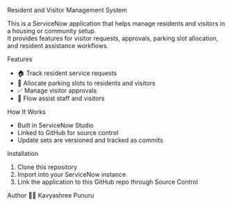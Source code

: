 Resident and Visitor Management System

This is a ServiceNow application that helps manage residents and visitors in a housing or community setup.  
It provides features for visitor requests, approvals, parking slot allocation, and resident assistance workflows.

Features
- 🏠 Track resident service requests
- 🚗 Allocate parking slots to residents and visitors
- ✅ Manage visitor approvals
- 🤖 Flow assist staff and visitors

 How It Works
- Built in ServiceNow Studio
- Linked to GitHub for source control
- Update sets are versioned and tracked as commits

 Installation
1. Clone this repository
2. Import into your ServiceNow instance
3. Link the application to this GitHub repo through Source Control

Author
👩‍💻 Kavyashree Punuru  
